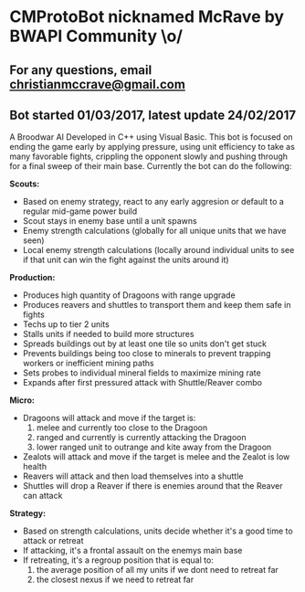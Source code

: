 # CMProtoBot nicknamed McRave by BWAPI Community \o/
## For any questions, email christianmccrave@gmail.com
## Bot started 01/03/2017, latest update 24/02/2017

A Broodwar AI Developed in C++ using Visual Basic. This bot is focused on ending the game early by applying pressure, using unit efficiency to take as many favorable fights, crippling the opponent slowly and pushing through for a final sweep of their main base. Currently the bot can do the following:

**Scouts:**
- Based on enemy strategy, react to any early aggresion or default to a regular mid-game power build
- Scout stays in enemy base until a unit spawns
- Enemy strength calculations (globally for all unique units that we have seen)
- Local enemy strength calculations (locally around individual units to see if that unit can win the fight against the units around it)

**Production:**
- Produces high quantity of Dragoons with range upgrade
- Produces reavers and shuttles to transport them and keep them safe in fights
- Techs up to tier 2 units
- Stalls units if needed to build more structures
- Spreads buildings out by at least one tile so units don't get stuck
- Prevents buildings being too close to minerals to prevent trapping workers or inefficient mining paths
- Sets probes to individual mineral fields to maximize mining rate
- Expands after first pressured attack with Shuttle/Reaver combo

**Micro:**
- Dragoons will attack and move if the target is:
  1. melee and currently too close to the Dragoon
  2. ranged and currently is currently attacking the Dragoon
  3. lower ranged unit to outrange and kite away from the Dragoon
- Zealots will attack and move if the target is melee and the Zealot is low health
- Reavers will attack and then load themselves into a shuttle
- Shuttles will drop a Reaver if there is enemies around that the Reaver can attack

**Strategy:**
- Based on strength calculations, units decide whether it's a good time to attack or retreat
- If attacking, it's a frontal assault on the enemys main base
- If retreating, it's a regroup position that is equal to:
  1. the average position of all my units if we dont need to retreat far
  2. the closest nexus if we need to retreat far
